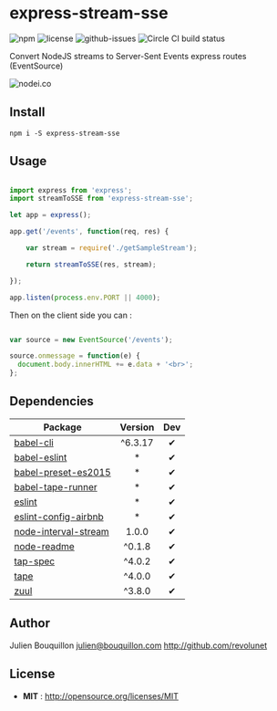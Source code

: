 # express-stream-sse

![npm](https://img.shields.io/npm/v/express-stream-sse.svg) ![license](https://img.shields.io/npm/l/express-stream-sse.svg) ![github-issues](https://img.shields.io/github/issues/revolunet/express-stream-sse.svg) ![Circle CI build status](https://circleci.com/gh/revolunet/express-stream-sse.svg?style=svg)

Convert NodeJS streams to Server-Sent Events express routes (EventSource)

![nodei.co](https://nodei.co/npm/express-stream-sse.png?downloads=true&downloadRank=true&stars=true)

## Install

`npm i -S express-stream-sse`

## Usage

```js

import express from 'express';
import streamToSSE from 'express-stream-sse';

let app = express();

app.get('/events', function(req, res) {

    var stream = require('./getSampleStream');

    return streamToSSE(res, stream);

});

app.listen(process.env.PORT || 4000);
```

Then on the client side you can :

```js

var source = new EventSource('/events');

source.onmessage = function(e) {
  document.body.innerHTML += e.data + '<br>';
};

```

## Dependencies

Package | Version | Dev
--- |:---:|:---:
[babel-cli](https://www.npmjs.com/package/babel-cli) | ^6.3.17 | ✔
[babel-eslint](https://www.npmjs.com/package/babel-eslint) | * | ✔
[babel-preset-es2015](https://www.npmjs.com/package/babel-preset-es2015) | * | ✔
[babel-tape-runner](https://www.npmjs.com/package/babel-tape-runner) | * | ✔
[eslint](https://www.npmjs.com/package/eslint) | * | ✔
[eslint-config-airbnb](https://www.npmjs.com/package/eslint-config-airbnb) | * | ✔
[node-interval-stream](https://www.npmjs.com/package/node-interval-stream) | 1.0.0 | ✔
[node-readme](https://www.npmjs.com/package/node-readme) | ^0.1.8 | ✔
[tap-spec](https://www.npmjs.com/package/tap-spec) | ^4.0.2 | ✔
[tape](https://www.npmjs.com/package/tape) | ^4.0.0 | ✔
[zuul](https://www.npmjs.com/package/zuul) | ^3.8.0 | ✔


## Author

Julien Bouquillon <julien@bouquillon.com> http://github.com/revolunet

## License

 - **MIT** : http://opensource.org/licenses/MIT
